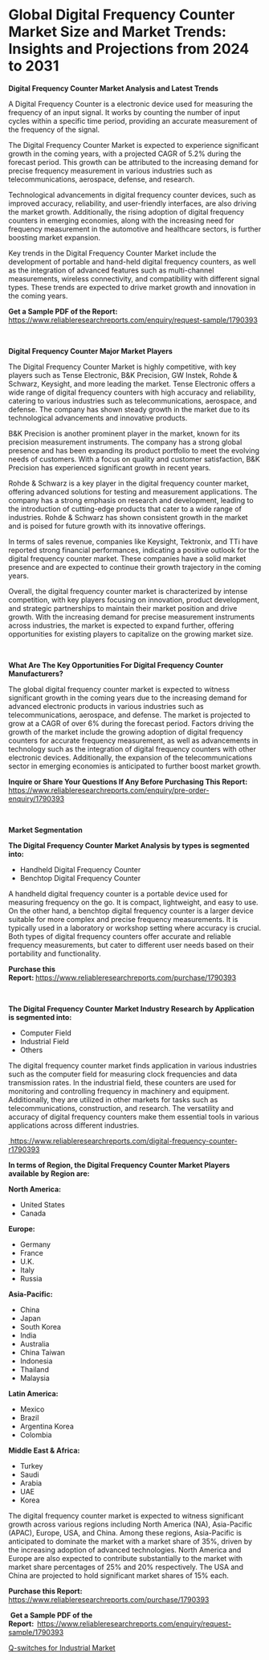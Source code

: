 <p><h1>Global Digital Frequency Counter Market Size and Market Trends: Insights and Projections from 2024 to 2031</h1></p><p><strong>Digital Frequency Counter Market Analysis and Latest Trends</strong></p>
<p><p>A Digital Frequency Counter is a electronic device used for measuring the frequency of an input signal. It works by counting the number of input cycles within a specific time period, providing an accurate measurement of the frequency of the signal.</p><p>The Digital Frequency Counter Market is expected to experience significant growth in the coming years, with a projected CAGR of 5.2% during the forecast period. This growth can be attributed to the increasing demand for precise frequency measurement in various industries such as telecommunications, aerospace, defense, and research.</p><p>Technological advancements in digital frequency counter devices, such as improved accuracy, reliability, and user-friendly interfaces, are also driving the market growth. Additionally, the rising adoption of digital frequency counters in emerging economies, along with the increasing need for frequency measurement in the automotive and healthcare sectors, is further boosting market expansion.</p><p>Key trends in the Digital Frequency Counter Market include the development of portable and hand-held digital frequency counters, as well as the integration of advanced features such as multi-channel measurements, wireless connectivity, and compatibility with different signal types. These trends are expected to drive market growth and innovation in the coming years.</p></p>
<p><strong>Get a Sample PDF of the Report:&nbsp;</strong> <a href="https://www.reliableresearchreports.com/enquiry/request-sample/1790393">https://www.reliableresearchreports.com/enquiry/request-sample/1790393</a></p>
<p>&nbsp;</p>
<p><strong>Digital Frequency Counter Major Market Players</strong></p>
<p><p>The Digital Frequency Counter Market is highly competitive, with key players such as Tense Electronic, B&K Precision, GW Instek, Rohde & Schwarz, Keysight, and more leading the market. Tense Electronic offers a wide range of digital frequency counters with high accuracy and reliability, catering to various industries such as telecommunications, aerospace, and defense. The company has shown steady growth in the market due to its technological advancements and innovative products.</p><p>B&K Precision is another prominent player in the market, known for its precision measurement instruments. The company has a strong global presence and has been expanding its product portfolio to meet the evolving needs of customers. With a focus on quality and customer satisfaction, B&K Precision has experienced significant growth in recent years.</p><p>Rohde & Schwarz is a key player in the digital frequency counter market, offering advanced solutions for testing and measurement applications. The company has a strong emphasis on research and development, leading to the introduction of cutting-edge products that cater to a wide range of industries. Rohde & Schwarz has shown consistent growth in the market and is poised for future growth with its innovative offerings.</p><p>In terms of sales revenue, companies like Keysight, Tektronix, and TTi have reported strong financial performances, indicating a positive outlook for the digital frequency counter market. These companies have a solid market presence and are expected to continue their growth trajectory in the coming years.</p><p>Overall, the digital frequency counter market is characterized by intense competition, with key players focusing on innovation, product development, and strategic partnerships to maintain their market position and drive growth. With the increasing demand for precise measurement instruments across industries, the market is expected to expand further, offering opportunities for existing players to capitalize on the growing market size.</p></p>
<p>&nbsp;</p>
<p><strong>What Are The Key Opportunities For Digital Frequency Counter Manufacturers?</strong></p>
<p><p>The global digital frequency counter market is expected to witness significant growth in the coming years due to the increasing demand for advanced electronic products in various industries such as telecommunications, aerospace, and defense. The market is projected to grow at a CAGR of over 6% during the forecast period. Factors driving the growth of the market include the growing adoption of digital frequency counters for accurate frequency measurement, as well as advancements in technology such as the integration of digital frequency counters with other electronic devices. Additionally, the expansion of the telecommunications sector in emerging economies is anticipated to further boost market growth.</p></p>
<p><strong>Inquire or Share Your Questions If Any Before Purchasing This Report:</strong> <a href="https://www.reliableresearchreports.com/enquiry/pre-order-enquiry/1790393">https://www.reliableresearchreports.com/enquiry/pre-order-enquiry/1790393</a></p>
<p>&nbsp;</p>
<p><strong>Market Segmentation</strong></p>
<p><strong>The Digital Frequency Counter Market Analysis by types is segmented into:</strong></p>
<p><ul><li>Handheld Digital Frequency Counter</li><li>Benchtop Digital Frequency Counter</li></ul></p>
<p><p>A handheld digital frequency counter is a portable device used for measuring frequency on the go. It is compact, lightweight, and easy to use. On the other hand, a benchtop digital frequency counter is a larger device suitable for more complex and precise frequency measurements. It is typically used in a laboratory or workshop setting where accuracy is crucial. Both types of digital frequency counters offer accurate and reliable frequency measurements, but cater to different user needs based on their portability and functionality.</p></p>
<p><strong>Purchase this Report:&nbsp;</strong><a href="https://www.reliableresearchreports.com/purchase/1790393">https://www.reliableresearchreports.com/purchase/1790393</a></p>
<p>&nbsp;</p>
<p><strong>The Digital Frequency Counter Market Industry Research by Application is segmented into:</strong></p>
<p><ul><li>Computer Field</li><li>Industrial Field</li><li>Others</li></ul></p>
<p><p>The digital frequency counter market finds application in various industries such as the computer field for measuring clock frequencies and data transmission rates. In the industrial field, these counters are used for monitoring and controlling frequency in machinery and equipment. Additionally, they are utilized in other markets for tasks such as telecommunications, construction, and research. The versatility and accuracy of digital frequency counters make them essential tools in various applications across different industries.</p></p>
<p><a href="https://www.reliableresearchreports.com/digital-frequency-counter-r1790393">&nbsp;https://www.reliableresearchreports.com/digital-frequency-counter-r1790393</a></p>
<p><strong>In terms of Region, the Digital Frequency Counter Market Players available by Region are:</strong></p>
<p>
    <p> <strong> North America: </strong>
        <ul>
            <li>United States</li>
            <li>Canada</li>
        </ul>
        </p> 
    <p> <strong> Europe: </strong>
        <ul>
            <li>Germany</li>
            <li>France</li>
            <li>U.K.</li>
            <li>Italy</li>
            <li>Russia</li>
        </ul>
        </p> 
    <p> <strong> Asia-Pacific: </strong>
        <ul>
            <li>China</li>
            <li>Japan</li>
            <li>South Korea</li>
            <li>India</li>
            <li>Australia</li>
            <li>China Taiwan</li>
            <li>Indonesia</li>
            <li>Thailand</li>
            <li>Malaysia</li>
        </ul>
        </p> 
    <p> <strong> Latin America: </strong>
        <ul>
            <li>Mexico</li>
            <li>Brazil</li>
            <li>Argentina Korea</li>
            <li>Colombia</li>
        </ul>
        </p> 
    <p> <strong> Middle East & Africa: </strong>
        <ul>
            <li>Turkey</li>
            <li>Saudi</li>
            <li>Arabia</li>
            <li>UAE</li>
            <li>Korea</li>
        </ul>
    </p>
    </p>
<p><p>The digital frequency counter market is expected to witness significant growth across various regions including North America (NA), Asia-Pacific (APAC), Europe, USA, and China. Among these regions, Asia-Pacific is anticipated to dominate the market with a market share of 35%, driven by the increasing adoption of advanced technologies. North America and Europe are also expected to contribute substantially to the market with market share percentages of 25% and 20% respectively. The USA and China are projected to hold significant market shares of 15% each.</p></p>
<p><strong>Purchase this Report: </strong><a href="https://www.reliableresearchreports.com/purchase/1790393">https://www.reliableresearchreports.com/purchase/1790393</a></p>
<p>&nbsp;<strong>Get a Sample PDF of the Report:&nbsp;&nbsp;</strong><a href="https://www.reliableresearchreports.com/enquiry/request-sample/1790393">https://www.reliableresearchreports.com/enquiry/request-sample/1790393</a></p>
<p><strong></strong></p>
<p><p><a href="https://github.com/abdillahsp58/Market-Research-Report-List-1/blob/main/q-switches-for-industrial-market.md">Q-switches for Industrial Market</a></p></p>